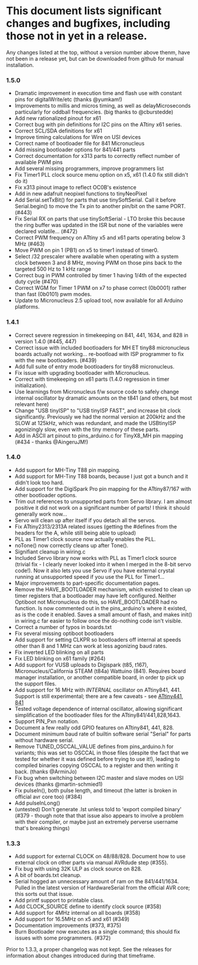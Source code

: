 # This document lists significant changes and bugfixes, including those not in yet in a release.
Any changes listed at the top, without a version number above thenm, have not been in a release yet, but can be downloaded from github for manual installation.

### 1.5.0
* Dramatic improvement in execution time and flash use with constant pins for digitalWrite/etc (thanks @yumkam!)
* Improvements to millis and micros timing, as well as delayMicroseconds particularly for oddball frequencies. (big thanks to @cburstedde)
* Add new rationalized pinout for x61
* Correct bug with pin definitions for I2C pins on the ATtiny x61 series.
* Correct SCL/SDA definitions for x61
* Improve timing calculations for Wire on USI devices
* Correct name of bootloader file for 841 Micronucleus
* Add missing bootloader options for 841/441 parts
* Correct documentation for x313 parts to correctly reflect number of available PWM pins
* Add several missing programmers, improve programmers list
* Fix Timer1 PLL clock source menu option on x5, x61 (1.4.0 fix still didn't do it)
* Fix x313 pinout image to reflect OC0B's existence
* Add in new adafruit neopixel functions to tinyNeoPixel
* Add Serial.setTxBit() for parts that use tinySoftSerial. Call it before Serial.begin() to move the Tx pin to another pin/bit on the same PORT. (#443)
* Fix Serial RX on parts that use tinySoftSerial - LTO broke this because the ring buffer was updated in the ISR but none of the variables were declared volatile... (#472)
* Correct PWM frequency on ATtiny x5 and x61 parts operating below 3 MHz (#463)
* Move PWM on pin 1 (PB1) on x5 to timer1 instead of timer0.
* Select /32 prescaler where available when operating with a system clock between 3 and 8 MHz, moving PWM on those pins back to the targeted 500 Hz to 1 kHz range
* Correct bug in PWM controlled by timer 1 having 1/4th of the expected duty cycle (#470)
* Correct WGM for Timer 1 PWM on x7 to phase correct (0b0001) rather than fast (0b0101) pwm modes.
* Update to Micronucleus 2.5 upload tool, now available for all Arduino platforms.

### 1.4.1
* Correct severe regression in timekeeping on 841, 441, 1634, and 828 in version 1.4.0 (#445, 447)
* Correct issue with included bootloaders for MH ET tiny88 micronucleus boards actually not working... re-bootload with ISP programmer to fix with the new bootloaders. (#439)
* Add full suite of entry mode bootloaders for tiny88 micronucleus.
* Fix issue with upgrading bootloader with Micronucleus.
* Correct with timekeeping on x61 parts (1.4.0 regression in timer initialization).
* Use learnings from Micronucleus f/w source code to safely change internal oscillator by dramatic amounts on the t841 (and others, but most relevant here)
* Change "USB tinyISP" to "USB tinyISP FAST", and increase bit clock significantly. Previously we had the normal version at 200kHz and the SLOW at 125kHz, which was redundant, and made the USBtinyISP agonizingly slow, even with the tiny memory of these parts.
* Add in ASCII art pinout to pins_arduino.c for TinyX8_MH pin mapping (#434 - thanks @AingeruJM!)

### 1.4.0
* Add support for MH-Tiny T88 pin mapping.
* Add support for MH-Tiny T88 boards, because I just got a bunch and it didn't look too hard.
* Add support for the DigiSpark Pro pin mapping for the ATtiny87/167 with other bootloader options.
* Trim out references to unsupported parts from Servo library. I am almost positive it did not work on a significant number of parts! I think it should generally work now...
* Servo will clean up after itself if you detach all the servos.
* Fix ATtiny2313/2313A related issues (getting the #defines from the headers for the A, while still being able to upload)
* PLL as Timer1 clock source now actually enables the PLL.
* noTone() now correctly cleans up after Tone().
* Signifiant cleanup in wiring.c
* Included Servo library now works with PLL as Timer1 clock source (trivial fix - I clearly never looked into it when I merged in the 8-bit servo code!). Now it also lets you use Servo if you have external crystal running at unsupported speed if you use the PLL for Timer1...
* Major improvements to part-specific documentation pages.
* Remove the HAVE_BOOTLOADER mechanism, which existed to clean up timer registers that a bootloader may have left configured. Neither Optiboot not Micronucleus do this, so HAVE_BOOTLOADER had no function. Is now commented out in the pins_arduino's where it existed, as is the code it enabled. Saves a small amount of flash, and makes init() in wiring.c far easier to follow once the do-nothing code isn't visible.
* Correct a number of typos in boards.txt
* Fix several missing optiboot bootloaders
* Add support for setting CLKPR so bootloaders off internal at speeds other than 8 and 1 MHz can work at less agonizing baud rates.
* Fix inverted LED blinking on all parts
* Fix LED blinking on x61 family (#264)
* Add support for VUSB uploads to Digispark (t85, t167), Micronucleus/California STEAM (t84a)  Wattuino (841). Requires board manager installation, or another compatible board, in order tp pick up the support files.
* Add support for 16 MHz with *INTERNAL* oscillator on ATtiny841, 441. Support is still experimental; there are a few caveats - see [ATtiny441, 841](avr/extras/ATtiny_x41.md)
* Tested voltage dependence of internal oscillator, allowing significant simplification of the bootloader files for the ATtiny841/441,828,1643.
* Support PIN_Pxn notation.
* Document a few really odd GPIO features on ATtiny841, 441, 828.
* Document minimum baud rate of builtin software serial "Serial" for parts without hardware serial.
* Remove TUNED_OSCCAL_VALUE defines from pins_arduino.h for variants; this was set to OSCCAL in those files (despite the fact that we tested for whether it was defined before trying to use it!), leading to compiled binaries copying OSCCAL to a register and then writing it back. (thanks @ArminJo)
* Fix bug when switching between I2C master and slave modes on USI devices (thanks @martin-schmied1)
* Fix pulseIn(), both pulse length, and timeout (the latter is broken in official avr core too) (#384)
* Add pulseInLong()
* (untested) Don't generate .lst unless told to 'export compiled binary' (#379 - though note that that issue also appears to involve a problem with their compiler, or maybe just an extremely perverse username that's breaking things)

### 1.3.3
* Add support for external CLOCK on 48/88/828. Document how to use external clock on other parts via manual AVRdude step (#355).
* Fix bug with using 32K ULP as clock source on 828.
* A bit of boards.txt cleanup.
* Serial hogged an unnecessary amount of ram on the 841/441/1634. Pulled in the latest version of HardwareSerial from the official AVR core; this sorts out that issue.
* Add printf support to printable class.
* Add CLOCK_SOURCE define to identify clock source (#358)
* Add support for 4MHz internal on all boards (#358)
* Add support for 16.5MHz on x5 and x61 (#349)
* Documentation improvements (#373, #375)
* Burn Bootloader now executes as a single command; this should fix issues with some programmers. (#372)

Prior to 1.3.3, a proper changelog was not kept. See the releases for information about changes introduced during that timeframe.
